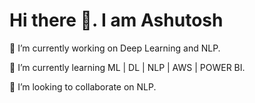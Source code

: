 

# Hi there 👋. I am Ashutosh 



🔭 I’m currently working on Deep Learning and NLP. 

🌱 I’m currently learning ML | DL | NLP | AWS | POWER BI. 

👯 I’m looking to collaborate on NLP. 


<!--
**ashuiitp/ashuiitp** is a ✨ _special_ ✨ repository because its `README.md` (this file) appears on your GitHub profile.

Here are some ideas to get you started:

- 🔭 I’m currently working on ...
- 🌱 I’m currently learning ...
- 👯 I’m looking to collaborate on ...
- 🤔 I’m looking for help with ...
- 💬 Ask me about ...
- 📫 How to reach me: ...
- 😄 Pronouns: ...
- ⚡ Fun fact: ...
-->
